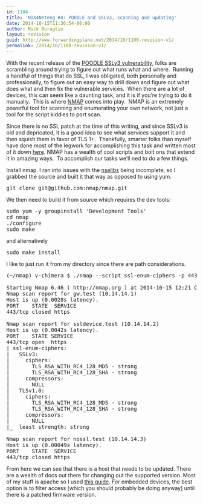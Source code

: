 ```yaml
---
id: 1104
title: 'NIX4Neteng #4: POODLE and SSLv3, scanning and updating'
date: 2014-10-15T11:36:54-06:00
author: Nick Buraglio
layout: revision
guid: http://www.forwardingplane.net/2014/10/1100-revision-v1/
permalink: /2014/10/1100-revision-v1/
---
```

With the recent release of the <a href="https://www.openssl.org/~bodo/ssl-poodle.pdf" target="_blank">POODLE SSLv3 vulnerability</a>, folks are scrambling around trying to figure out what runs what and where.  Running a handful of things that do SSL, I was obligated, both personally and professionally, to figure out an easy way to drill down and figure out what does what and then fix the vulnerable services.  When there are a lot of devices, this can seem like a daunting task, and it is if you&#8217;re trying to do it manually.  This is where <a href="http://nmap.org/" target="_blank">NMAP</a> comes into play.  NMAP is an extremely powerful tool for scanning and enumerating your own network, not just a tool for the script kiddies to port scan.

Since there is no SSL patch at the time of this writing, and since SSLv3 is old and depricated, it is a good idea to see what services support it and then squish them in favor of TLS 1+.  Thankfully, smarter folks than myself have done most of the legwork for accomplishing this task and written most of it down <a href="http://nmap.org/nsedoc/scripts/ssl-enum-ciphers.html" target="_blank">here</a>. NMAP has a wealth of cool scripts and bolt ons that extend it in amazing ways.  To accomplish our tasks we&#8217;ll ned to do a few things.

Install nmap. I ran into issues with the <a href="http://nmap.org/book/nse-library.html" target="_blank">nselibs</a> being incomplete, so I grabbed the source and built it that way as opposed to using yum.

<pre>git clone git@github.com:nmap/nmap.git</pre>

We then need to build it from source which requires the dev tools:

<pre>sudo yum -y groupinstall 'Development Tools'
cd nmap
./configure
sudo make</pre>

and alternatively

<pre>sudo make install</pre>

I like to just run it from my directory since there are path considerations.

<pre>(~/nmap) v-chimera $ ./nmap --script ssl-enum-ciphers -p 443 10.14.14.0/27

Starting Nmap 6.46 ( http://nmap.org ) at 2014-10-15 12:21 CDT
Nmap scan report for gw.test (10.14.14.1)
Host is up (0.0028s latency).
PORT    STATE  SERVICE
443/tcp closed https

Nmap scan report for ssldevice.test (10.14.14.2)
Host is up (0.0042s latency).
PORT    STATE SERVICE
443/tcp open  https
| ssl-enum-ciphers:
|   SSLv3:
|     ciphers:
|       TLS_RSA_WITH_RC4_128_MD5 - strong
|       TLS_RSA_WITH_RC4_128_SHA - strong
|     compressors:
|       NULL
|   TLSv1.0:
|     ciphers:
|       TLS_RSA_WITH_RC4_128_MD5 - strong
|       TLS_RSA_WITH_RC4_128_SHA - strong
|     compressors:
|       NULL
|_  least strength: strong

Nmap scan report for nossl.test (10.14.14.3)
Host is up (0.00049s latency).
PORT    STATE  SERVICE
443/tcp closed https</pre>

From here we can see that there is a host that needs to be updated. There are a wealth of docs out there for changing out the supported version. Most of my stuff is apache so I used <a href="https://zmap.io/sslv3/" target="_blank">this guide</a>. For embedded devices, the best option is to filter access [which you should probably be doing anyway] until there is a patched firmware version.